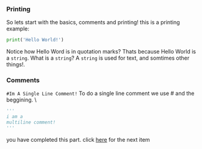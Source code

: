
### Printing

So lets start with the basics, comments and printing!
this is a printing example:
```python
print('Hello World!') 
```
Notice how Hello Word is in quotation marks? Thats because Hello World is a `string`. What is a `string`? A `string` is used for text, and somtimes other things!.
### Comments
`#Im A Single Line Comment!`
To do a single line comment we use # and the beggining. \
```python
'''
i am a
multiline comment!
'''
```
you have completed this part. click [here](2.md) for the next item
